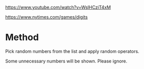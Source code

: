 https://www.youtube.com/watch?v=WslHCziT4xM

https://www.nytimes.com/games/digits

# Method

Pick random numbers from the list and apply random operators.

Some unnecessary numbers will be shown. Please ignore.
